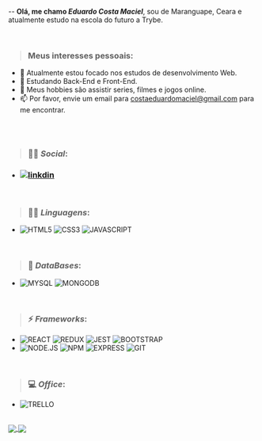 
-- **Olá, me chamo *Eduardo Costa Maciel***, sou de Maranguape, Ceara e atualmente estudo na escola do futuro a Trybe.

<br>

> ### Meus interesses pessoais:
> 
- 🔭 Atualmente estou focado nos estudos de desenvolvimento Web.
- 🌱 Estudando Back-End e Front-End.
- 🤔 Meus hobbies são assistir series, filmes e jogos online.
- 📫 Por favor, envie um email para costaeduardomaciel@gmail.com para me encontrar.
##
<br>

> ### :man::woman: *Social*:

<!--    * ### *[Linkdin](https://www.linkedin.com/in/eduardocostamaciel/)* -->
   * ### <a href="https://www.linkedin.com/in/eduardocostamaciel/" target="_blank"><img alt="linkdin" src="https://img.shields.io/badge/LinkedIn-0077B5?style=for-the-badge&logo=linkedin&logoColor=white"></a>
   
   <!--## *[FaceBook]()*
  ## *[Instagran]()*
 -->
 
 <br>
 
> ### :woman_technologist: *Linguagens*:

   * ![HTML5](https://img.shields.io/badge/HTML5-E34F26?style=for-the-badge&logo=html5&logoColor=white)
![CSS3](https://img.shields.io/badge/CSS3-1572B6?style=for-the-badge&logo=css3&logoColor=white)
![JAVASCRIPT](https://img.shields.io/badge/JavaScript-323330?style=for-the-badge&logo=javascript&logoColor=F7DF1E)

<br>

> ### :floppy_disk: *DataBases*:

   * ![MYSQL](https://img.shields.io/badge/MySQL-00000F?style=for-the-badge&logo=mysql&logoColor=white)
![MONGODB](https://img.shields.io/badge/MongoDB-4EA94B?style=for-the-badge&logo=mongodb&logoColor=white)

<br>

> ### :zap: *Frameworks*:

   * ![REACT](https://img.shields.io/badge/React-20232A?style=for-the-badge&logo=react&logoColor=61DAFB)
![REDUX](https://img.shields.io/badge/Redux-593D88?style=for-the-badge&logo=redux&logoColor=white)
![JEST](https://img.shields.io/badge/Jest-C21325?style=for-the-badge&logo=jest&logoColor=white)
![BOOTSTRAP](https://img.shields.io/badge/Bootstrap-563D7C?style=for-the-badge&logo=bootstrap&logoColor=white)
   * ![NODE.JS](https://img.shields.io/badge/Node.js-339933?style=for-the-badge&logo=nodedotjs&logoColor=white)
![NPM](https://img.shields.io/badge/npm-CB3837?style=for-the-badge&logo=npm&logoColor=white)
![EXPRESS](https://img.shields.io/badge/Express.js-000000?style=for-the-badge&logo=express&logoColor=white)
![GIT](https://img.shields.io/badge/Git-F05032?style=for-the-badge&logo=git&logoColor=white)

<br>

> ### :computer: *Office*:

   * ![TRELLO](https://img.shields.io/badge/Trello-0052CC?style=for-the-badge&logo=trello&logoColor=white)
<br>

<a href="https://github.com/anuraghazra/github-readme-stats">
  <img align="center" src="https://github-readme-stats.vercel.app/api?username=EduardoCostaMaciel&show_icons=true&theme=kacho_ga" />
</a>
<a href="https://github.com/anuraghazra/github-readme-stats">
  <img align="center" src="https://github-readme-stats.vercel.app/api/top-langs/?username=EduardoCostaMaciel&layout=compact&theme=kacho_ga" />
</a>
<br>
<br>

<!-- [![Top Langs](https://github-readme-stats.vercel.app/api/top-langs/?username=EduardoCostaMaciel&langs_count=8)](https://github.com/anuraghazra/github-readme-stats) -->

<!-- [![Top Langs](https://github-readme-stats.vercel.app/api/top-langs/?username=EduardoCostaMaciel&layout=compact)](https://github.com/anuraghazra/github-readme-stats) -->
<br>

<!-- [![Readme Card](https://github-readme-stats.vercel.app/api/pin/?username=EduardoCostaMaciel&repo=sd-010-a-project-recipes-app)](https://github.com/EduardoCostaMaciel/sd-010-a-project-recipes-app) -->





![]()
![]()
![]()
![]()
![]()
![]()
![]()![]()![]()![]()![]()![]()![]()![]()






